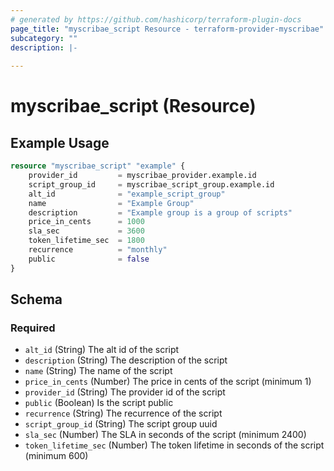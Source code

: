 ```yaml
---
# generated by https://github.com/hashicorp/terraform-plugin-docs
page_title: "myscribae_script Resource - terraform-provider-myscribae"
subcategory: ""
description: |-
  
---
```


# myscribae_script (Resource)



## Example Usage

```terraform
resource "myscribae_script" "example" {
    provider_id 		= myscribae_provider.example.id
	script_group_id 	= myscribae_script_group.example.id
    alt_id      		= "example_script_group"
    name        		= "Example Group"
    description 		= "Example group is a group of scripts"
	price_in_cents		= 1000
	sla_sec         	= 3600
	token_lifetime_sec 	= 1800
	recurrence			= "monthly"
    public      		= false
}
```

<!-- schema generated by tfplugindocs -->
## Schema

### Required

- `alt_id` (String) The alt id of the script
- `description` (String) The description of the script
- `name` (String) The name of the script
- `price_in_cents` (Number) The price in cents of the script (minimum 1)
- `provider_id` (String) The provider id of the script
- `public` (Boolean) Is the script public
- `recurrence` (String) The recurrence of the script
- `script_group_id` (String) The script group uuid
- `sla_sec` (Number) The SLA in seconds of the script (minimum 2400)
- `token_lifetime_sec` (Number) The token lifetime in seconds of the script (minimum 600)
